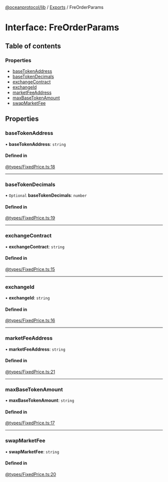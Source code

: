 [@oceanprotocol/lib](../README.md) / [Exports](../modules.md) / FreOrderParams

# Interface: FreOrderParams

## Table of contents

### Properties

- [baseTokenAddress](FreOrderParams.md#basetokenaddress)
- [baseTokenDecimals](FreOrderParams.md#basetokendecimals)
- [exchangeContract](FreOrderParams.md#exchangecontract)
- [exchangeId](FreOrderParams.md#exchangeid)
- [marketFeeAddress](FreOrderParams.md#marketfeeaddress)
- [maxBaseTokenAmount](FreOrderParams.md#maxbasetokenamount)
- [swapMarketFee](FreOrderParams.md#swapmarketfee)

## Properties

### baseTokenAddress

• **baseTokenAddress**: `string`

#### Defined in

[@types/FixedPrice.ts:18](https://github.com/oceanprotocol/ocean.js/blob/4f5a8cee/src/@types/FixedPrice.ts#L18)

___

### baseTokenDecimals

• `Optional` **baseTokenDecimals**: `number`

#### Defined in

[@types/FixedPrice.ts:19](https://github.com/oceanprotocol/ocean.js/blob/4f5a8cee/src/@types/FixedPrice.ts#L19)

___

### exchangeContract

• **exchangeContract**: `string`

#### Defined in

[@types/FixedPrice.ts:15](https://github.com/oceanprotocol/ocean.js/blob/4f5a8cee/src/@types/FixedPrice.ts#L15)

___

### exchangeId

• **exchangeId**: `string`

#### Defined in

[@types/FixedPrice.ts:16](https://github.com/oceanprotocol/ocean.js/blob/4f5a8cee/src/@types/FixedPrice.ts#L16)

___

### marketFeeAddress

• **marketFeeAddress**: `string`

#### Defined in

[@types/FixedPrice.ts:21](https://github.com/oceanprotocol/ocean.js/blob/4f5a8cee/src/@types/FixedPrice.ts#L21)

___

### maxBaseTokenAmount

• **maxBaseTokenAmount**: `string`

#### Defined in

[@types/FixedPrice.ts:17](https://github.com/oceanprotocol/ocean.js/blob/4f5a8cee/src/@types/FixedPrice.ts#L17)

___

### swapMarketFee

• **swapMarketFee**: `string`

#### Defined in

[@types/FixedPrice.ts:20](https://github.com/oceanprotocol/ocean.js/blob/4f5a8cee/src/@types/FixedPrice.ts#L20)
